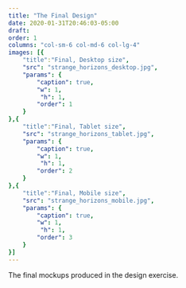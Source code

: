 ```yaml
---
title: "The Final Design"
date: 2020-01-31T20:46:03-05:00
draft: 
order: 1
columns: "col-sm-6 col-md-6 col-lg-4"
images: [{
    "title":"Final, Desktop size",
    "src": "strange_horizons_desktop.jpg",
    "params": { 
        "caption": true,
        "w": 1,
         "h": 1,
        "order": 1
    }
},{
    "title":"Final, Tablet size",
    "src": "strange_horizons_tablet.jpg",
    "params": { 
        "caption": true,
        "w": 1,
         "h": 1,
        "order": 2
    }
},{
    "title":"Final, Mobile size",
    "src": "strange_horizons_mobile.jpg",
    "params": { 
        "caption": true,
        "w": 1,
         "h": 1,
        "order": 3
    }
}]
---
```

The final mockups produced in the design exercise.